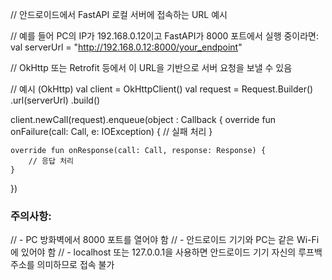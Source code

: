 // 안드로이드에서 FastAPI 로컬 서버에 접속하는 URL 예시

// 예를 들어 PC의 IP가 192.168.0.12이고 FastAPI가 8000 포트에서 실행 중이라면:
val serverUrl = "http://192.168.0.12:8000/your_endpoint"

// OkHttp 또는 Retrofit 등에서 이 URL을 기반으로 서버 요청을 보낼 수 있음

// 예시 (OkHttp)
val client = OkHttpClient()
val request = Request.Builder()
    .url(serverUrl)
    .build()

client.newCall(request).enqueue(object : Callback {
    override fun onFailure(call: Call, e: IOException) {
        // 실패 처리
    }

    override fun onResponse(call: Call, response: Response) {
        // 응답 처리
    }
})

### 주의사항:
// - PC 방화벽에서 8000 포트를 열어야 함
// - 안드로이드 기기와 PC는 같은 Wi-Fi에 있어야 함
// - localhost 또는 127.0.0.1을 사용하면 안드로이드 기기 자신의 루프백 주소를 의미하므로 접속 불가
